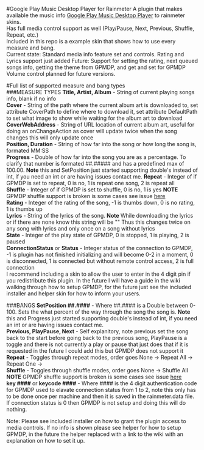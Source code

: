 #Google Play Music Desktop Player for Rainmeter
A plugin that makes available the music info [Google Play Music Desktop Player](https://www.googleplaymusicdesktopplayer.com/) to rainmeter skins.  
Has full media control support as well (Play/Pause, Next, Previous, Shuffle, Repeat, etc.)  
Included in this repo is a example skin that shows how to use every measure and bang.  
Current state: Standard media info feature set and controls. Rating and Lyrics support just added 
Future: Support for setting the rating, next queued songs info, getting the theme from GPMDP, and get and set for GPMDP Volume control planned for future versions.  
  
#Full list of supported measure and bang types  
###MEASURE TYPES
**Title, Artist, Album** - String of current playing songs info, blank if no info    
**Cover** - String of the path where the current album art is downloaded to, set attribute CoverPath to define where to download it, set attribute DefaultPath to set what image to show while waiting for the album art to download   
**CoverWebAddress** - String of URL location of current album art, useful for doing an onChangeAction as cover will update twice when the song changes this will only update once  
**Position, Duration** - String of how far into the song or how long the song is, formated MM:SS  
**Progress** - Double of how far into the song you are as a percentage. To clarify that number is formated ##.##### and has a predefined max of 100.00. **Note** this and SetPosition just started supporting double's instead of int, if you need an int or are having issues contact me.
**Repeat** - Integer of if GPMDP is set to repeat, 0 is no, 1 is repeat one song, 2 is repeat all  
**Shuffle** - Integer of if GPMDP is set to shuffle, 0 is no, 1 is yes **NOTE** GPMDP shuffle support is broken is some cases see issue [here](https://github.com/MarshallOfSound/Google-Play-Music-Desktop-Player-UNOFFICIAL-/issues/2193)  
**Rating** - Integer of the rating of the song, -1 is thumbs down, 0 is no rating, 1 is thumbs up  
**Lyrics** - String of the lyrics of the song. **Note** While downloading the lyrics or if there are none know this string will be "" Thus this changes twice on any song with lyrics and only once on a song without lyrics  
**State** - Integer of the play state of GPMDP, 0 is stopped, 1 is playing, 2 is paused  
**ConnectionStatus** or **Status** - Integer status of the connection to GPMDP, -1 is plugin has not finished initializing and will become 0-2 in a moment, 0 is disconnected, 1 is connected but without remote control access, 2 is full connection  
I recommend including a skin to allow the user to enter in the 4 digit pin if you redistribute this plugin. In the future I will have a guide in the wiki walking through how to setup GPMDP, for the future just see the included installer and helper skin for how to inform your users. 

###BANGS
**SetPosition ##.####** - Where ##.#### is a Double between 0-100. Sets the what percent of the way through the song the song is. **Note** this and Progress just started supporting double's instead of int, if you need an int or are having issues contact me.   
**Previous, PlayPause, Next** - Self explanitory, note previous set the song back to the start before going back to the previous song, PlayPause is a toggle and there is not currently a play or pause that just does that if it is requested in the future I could add this but GPMDP does not support it
**Repeat** - Toggles through repeat modes, order goes None -> Repeat All -> Repeat One ->  
**Shuffle** - Toggles through shuffle modes, order goes None -> Shuffle All **NOTE** GPMDP shuffle support is broken is some cases see issue [here](https://github.com/MarshallOfSound/Google-Play-Music-Desktop-Player-UNOFFICIAL-/issues/2193)  
**key ####** or **keycode ####** - Where #### is the 4 digit authentication code for GPMDP used to elavate connection status from 1 to 2, note this only has to be done once per machine and then it is saved in the rainmeter.data file. If connection status is 0 then GPMDP is not setup and doing this will do nothing.  
  
  
Note: Please see included installer on how to grant the plugin access to media controls. If no info is shown please see helper for how to setup GPMDP, in the future the helper replaced with a link to the wiki with an explanation on how to set it up.
